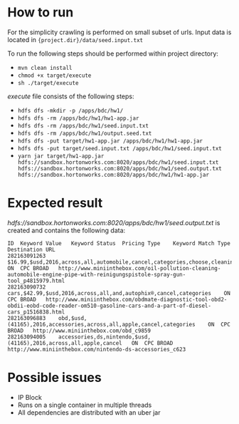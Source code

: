 # How to run
For the simplicity crawling is performed on small subset of urls. Input data is located in `{project.dir}/data/seed.input.txt`

To run the following steps should be performed within project directory:

* `mvn clean install`
* `chmod +x target/execute`
* `sh ./target/execute`

*execute* file consists of the following steps:

* `hdfs dfs -mkdir -p /apps/bdc/hw1/`
* `hdfs dfs -rm /apps/bdc/hw1/hw1-app.jar`
* `hdfs dfs -rm /apps/bdc/hw1/seed.input.txt`
* `hdfs dfs -rm /apps/bdc/hw1/output.seed.txt`
* `hdfs dfs -put target/hw1-app.jar /apps/bdc/hw1/hw1-app.jar`
* `hdfs dfs -put target/seed.input.txt /apps/bdc/hw1/seed.input.txt`
* `yarn jar target/hw1-app.jar hdfs://sandbox.hortonworks.com:8020/apps/bdc/hw1/seed.input.txt hdfs://sandbox.hortonworks.com:8020/apps/bdc/hw1/seed.output.txt hdfs://sandbox.hortonworks.com:8020/apps/bdc/hw1/hw1-app.jar`
 
# Expected result

_hdfs://sandbox.hortonworks.com:8020/apps/bdc/hw1/seed.output.txt_ is created and contains the following data:

```
ID	Keyword Value	Keyword Status	Pricing Type	Keyword Match Type	Destination URL
282163091263	$16.99,$usd,2016,across,all,automobile,cancel,categories,choose,cleaning	ON	CPC	BROAD	http://www.miniinthebox.com/oil-pollution-cleaning-automobile-engine-pipe-with-reinigungspistole-spray-gun-tool_p4815979.html
282163090732	cars,$42.99,$usd,2016,across,all,and,autophix®,cancel,categories	ON	CPC	BROAD	http://www.miniinthebox.com/obdmate-diagnostic-tool-obd2-obdii-eobd-code-reader-om510-gasoline-cars-and-a-part-of-diesel-cars_p1516838.html
282163096883	obd,$usd,(41165),2016,accessories,across,all,apple,cancel,categories	ON	CPC	BROAD	http://www.miniinthebox.com/obd_c9859
282163094005	accessories,ds,nintendo,$usd,(41165),2016,across,all,apple,cancel	ON	CPC	BROAD	http://www.miniinthebox.com/nintendo-ds-accessories_c623
```

# Possible issues
* IP Block
* Runs on a single container in multiple threads
* All dependencies are distributed with an uber jar
